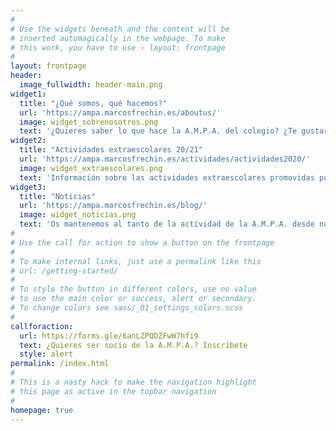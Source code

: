 ```yaml
---
#
# Use the widgets beneath and the content will be
# inserted automagically in the webpage. To make
# this work, you have to use › layout: frontpage
#
layout: frontpage
header:
  image_fullwidth: header-main.png
widget1:
  title: "¿Qué somos, qué hacemos?"
  url: 'https://ampa.marcosfrechin.es/aboutus/'
  image: widget_sobrenosotros.png
  text: '¿Quieres saber lo que hace la A.M.P.A. del colegio? ¿Te gustaría participar? ¿Quieres conocer las actividades e iniciativas que se promueven desde la asociación?'
widget2:
  title: "Actividades extraescolares 20/21"
  url: 'https://ampa.marcosfrechin.es/actividades/actividades2020/'
  image: widget_extraescolares.png
  text: 'Información sobre las actividades extraescolares promovidas por la A.M.P.A. para el curso actual (2020/2021)'
widget3:
  title: "Noticias"
  url: 'https://ampa.marcosfrechin.es/blog/'
  image: widget_noticias.png
  text: 'Os mantenemos al tanto de la actividad de la A.M.P.A. desde nuestro apartado de noticias. Estad atentos al mismo, en él publicaremos todo lo que sea de actualidad...'
#
# Use the call for action to show a button on the frontpage
#
# To make internal links, just use a permalink like this
# url: /getting-started/
#
# To style the button in different colors, use no value
# to use the main color or success, alert or secondary.
# To change colors see sass/_01_settings_colors.scss
#
callforaction:
  url: https://forms.gle/6anLZPQDZFwW7hfi9
  text: ¿Quieres ser socio de la A.M.P.A.? Inscríbete
  style: alert
permalink: /index.html
#
# This is a nasty hack to make the navigation highlight
# this page as active in the topbar navigation
#
homepage: true
---
```

